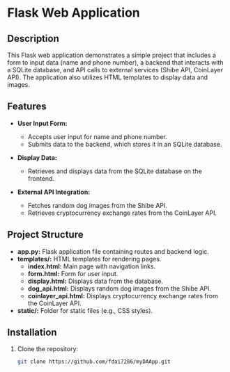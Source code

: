 # Flask Web Application

## Description
This Flask web application demonstrates a simple project that includes a form to input data (name and phone number), a backend that interacts with a SQLite database, and API calls to external services (Shibe API, CoinLayer API). The application also utilizes HTML templates to display data and images.

## Features
- **User Input Form:**
  - Accepts user input for name and phone number.
  - Submits data to the backend, which stores it in an SQLite database.

- **Display Data:**
  - Retrieves and displays data from the SQLite database on the frontend.

- **External API Integration:**
  - Fetches random dog images from the Shibe API.
  - Retrieves cryptocurrency exchange rates from the CoinLayer API.

## Project Structure
- **app.py:** Flask application file containing routes and backend logic.
- **templates/:** HTML templates for rendering pages.
  - **index.html:** Main page with navigation links.
  - **form.html:** Form for user input.
  - **display.html:** Displays data from the database.
  - **dog_api.html:** Displays random dog images from the Shibe API.
  - **coinlayer_api.html:** Displays cryptocurrency exchange rates from the CoinLayer API.
- **static/:** Folder for static files (e.g., CSS styles).

## Installation
1. Clone the repository:
   ```bash
   git clone https://github.com/fdai7286/myDAApp.git
